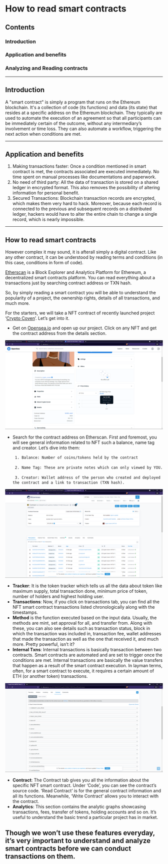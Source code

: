 # How to read smart contracts

## Contents
### Introduction
### Application and benefits
### Analyzing and Reading contracts

-------------------------
## Introduction
A "smart contract" is simply a program that runs on the Ethereum blockchain. It's a collection of code (its functions) and data (its state) that resides at a specific address on the Ethereum blockchain. They typically are used to automate the execution of an agreement so that all participants can be immediately certain of the outcome, without any intermediary’s involvement or time loss. They can also automate a workflow, triggering the next action when conditions are met.

------------

## Application and benefits
1. Making transactions faster:  Once a condition mentioned in smart contract is met, the contracts associated are executed immediately. No time spent on manual processes like documentations and paperwork.
2. No need of third party: All the data of transaction is stored on a shared ledger in encrypted format. This also removes the possibility of altering information for personal benefit.
3. Secured Transactions: Blockchain transaction records are encrypted, which makes them very hard to hack. Moreover, because each record is connected to the previous and subsequent records on a distributed ledger, hackers would have to alter the entire chain to change a single record, which is nearly impossible.

--------------

## How to read smart contracts

However complex it may sound, it is afterall simply a digital contract. Like any other contract, it can be understood by reading terms and conditions (in this case, conditions in form of code).

[Etherscan](https://etherscan.io/) is a Block Explorer and Analytics Platform for Ethereum, a decentralized smart contracts platform. You can read everything about a transactions just by searching contract address or TXN hash.

So, by simply reading a smart contract you will be able to understand the popularity of a project, the ownership rights, details of all transactions, and much more.

For the starters, we will take a NFT contract of recently launched project ‘[Crypto Coven](https://opensea.io/collection/cryptocoven)’. Let’s get into it.

- Get on [Opensea.io](http://Opensea.io)  and open up our project. Click on any NFT and get the contract address from the details section.

![Opensea images](/assets/opensea.png)

- Search for the contract address on Etherscan. First and foremost, you will see general information related to NFT such a balance, name tag and creator. Let’s dive into them:

       1. Balance: Number of coins/tokens held by the contract

       2. Name Tag: These are private notes which can only viewed by YOU.

       3. Creator: Wallet address of the person who created and deployed the contract and a link to transaction (TXN hash). 

![Etherscan](/assets/etherscan.png)
 

- **Tracker**: It is the token tracker which tells us all the data about token like maximum supply, total transaction done, minimum price of token, number of holders and highest holding user.
- **Transactions**: Now, if you click on transactions tab, you can find all the NFT smart contract transactions listed chronologically along with the timestamps.
- **Method** is the function executed based on the input data. Usually, the methods are mint, set approval for all, and transfer from. Along with these, you can also see details such as transaction status, block in which the transaction was included in, transaction fee, wallet addresses that made the transaction as well as the one that received it, and much more. Pretty powerful, isn’t it?
- **Internal Txns**: Internal transactions is basically transaction between two contracts. Smart contracts are automated and are set to trigger once the conditions are met. Internal transactions are basically the value transfers that happen as a result of the smart contract execution. In layman terms, often, for a smart contract to execute, it requires a certain amount of ETH (or another token) transactions.

![Contract](/assets/contract.png)

- **Contract**: The Contract tab gives you all the information about the specific NFT smart contract. Under ‘Code’, you can see the contract’s source code. ‘Read Contract’ is for the general contract information and all its functions. Meanwhile, ‘Write Contract’ allows you to interact with the contract.
- **Analytics**: This section contains the analytic graphs showcasing transactions, fees, transfer of tokens, holding accounts and so on. It’s useful to understand the basic trend a particular project has in market.


## Though we won’t use these features everyday, it’s very important to understand and analyze smart contracts before we can conduct transactions on them.
